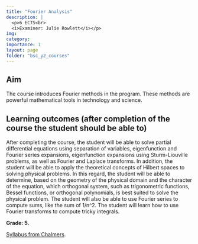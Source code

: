 ```yaml
---
title: "Fourier Analysis"
description: |
  <p>6 ECTS<br>
  <i>Examiner: Julie Rowlett</i></p>
img:
category:
importance: 1
layout: page
folder: "bsc_y2_courses"
---
```


## Aim

The course introduces Fourier methods in the program. These methods are powerful mathematical tools in technology and science.

## Learning outcomes (after completion of the course the student should be able to)

After completing the course, the student will be able to solve partial differential equations using separation of variables, eigenfunction and Fourier series expansions, eigenfunction expansions using Sturm-Liouville problems, as well as Fourier and Laplace transforms. In addition, the student will be able to apply the theoretical concepts of Hilbert spaces to solving physical problems. In this regard, the student will be able to determine, based on the geometry of the physical domain and the character of the equation, which orthogonal system, such as trigonometric functions, Bessel functions, or orthogonal polynomials, is best suited to solve the physical problem. The student will also be able to use Fourier series to compute sums, like the sum of 1/n^2. The student will learn how to use Fourier transforms to compute tricky integrals.

**Grade: 5.**

[Syllabus from Chalmers](https://www.chalmers.se/en/education/your-studies/find-course-and-programme-syllabi/course-syllabus/MVE030/?acYear=2021%2F2022).
